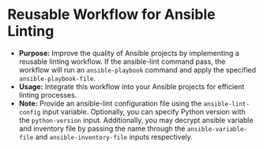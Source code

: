 # Reusable Workflow for Ansible Linting

- **Purpose:** Improve the quality of Ansible projects by implementing a
reusable linting workflow. If the ansible-lint command pass, the workflow will
run an `ansible-playbook` command and apply the specified
`ansible-playbook-file`.
- **Usage:** Integrate this workflow into your Ansible projects for efficient
linting processes.
- **Note:** Provide an ansible-lint configuration file using the
`ansible-lint-config` input variable. Optionally, you can specify Python version
with the `python-version` input. Additionally, you may decrypt ansible variable
and inventory file by passing the name through the `ansible-variable-file`
and `ansible-inventory-file` inputs respectively.
